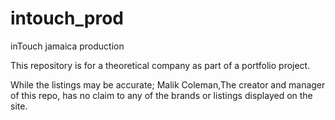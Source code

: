 # intouch_prod
inTouch jamaica production

This repository is for a theoretical company as part of a portfolio project.

While the listings may be accurate; Malik Coleman,The creator and manager of this repo, has no claim to any of the brands or listings displayed on the site. 

